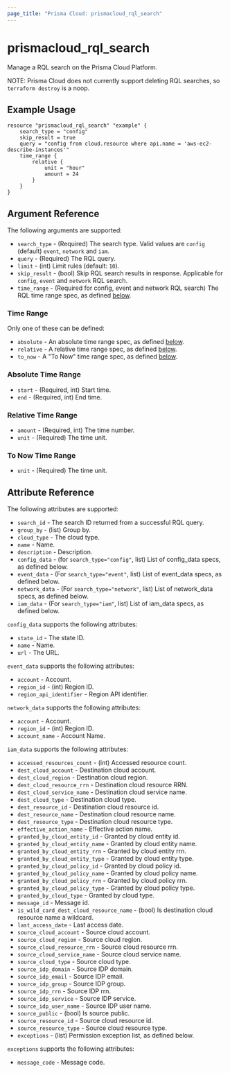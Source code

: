```yaml
---
page_title: "Prisma Cloud: prismacloud_rql_search"
---
```


# prismacloud_rql_search

Manage a RQL search on the Prisma Cloud Platform.

NOTE:  Prisma Cloud does not currently support deleting RQL searches, so
`terraform destroy` is a noop.

## Example Usage

```hcl
resource "prismacloud_rql_search" "example" {
    search_type = "config"
    skip_result = true
    query = "config from cloud.resource where api.name = 'aws-ec2-describe-instances'"
    time_range {
        relative {
            unit = "hour"
            amount = 24
        }
    }
}
```

## Argument Reference

The following arguments are supported:

* `search_type` - (Required) The search type. Valid values are `config`
  (default) `event`, `network` and `iam`.
* `query` - (Required) The RQL query.
* `limit` - (int) Limit rules (default: `10`).
* `skip_result` - (bool) Skip RQL search results in response. Applicable for `config`, `event` and `network` RQL search.
* `time_range` - (Required for config, event and network RQL search) The RQL time range spec, as defined [below](#time-range).

### Time Range

Only one of these can be defined:

* `absolute` - An absolute time range spec, as defined [below](#absolute-time-range).
* `relative` - A relative time range spec, as defined [below](#relative-time-range).
* `to_now` - A "To Now" time range spec, as defined [below](#to-now-time-range).

### Absolute Time Range

* `start` - (Required, int) Start time.
* `end` - (Required, int) End time.

### Relative Time Range

* `amount` - (Required, int) The time number.
* `unit` - (Required) The time unit.

### To Now Time Range

* `unit` - (Required) The time unit.

## Attribute Reference

The following attributes are supported:

* `search_id` - The search ID returned from a successful RQL query.
* `group_by` - (list) Group by.
* `cloud_type` - The cloud type.
* `name` - Name.
* `description` - Description.
* `config_data` - (for `search_type="config"`, list) List of config_data specs, as defined below.
* `event_data` - (For `search_type="event"`, list) List of event_data specs, as defined below.
* `network_data` - (For `search_type="network"`, list) List of network_data specs, as defined below.
* `iam_data` - (For `search_type="iam"`, list) List of iam_data specs, as defined below.

`config_data` supports the following attributes:

* `state_id` - The state ID.
* `name` - Name.
* `url` - The URL.

`event_data` supports the following attributes:

* `account` - Account.
* `region_id` - (int) Region ID.
* `region_api_identifier` - Region API identifier.

`network_data` supports the following attributes:

* `account` - Account.
* `region_id` - (int) Region ID.
* `account_name` - Account Name.

`iam_data` supports the following attributes:

* `accessed_resources_count` - (int) Accessed resource count.
* `dest_cloud_account` - Destination cloud account.
* `dest_cloud_region` - Destination cloud region.
* `dest_cloud_resource_rrn` - Destination cloud resource RRN.
* `dest_cloud_service_name` - Destination cloud service name.
* `dest_cloud_type` - Destination cloud type.
* `dest_resource_id` - Destination cloud resource id.
* `dest_resource_name` - Destination cloud resource name.
* `dest_resource_type` - Destination cloud resource type.
* `effective_action_name` - Effective action name.
* `granted_by_cloud_entity_id` - Granted by cloud entity id.
* `granted_by_cloud_entity_name` - Granted by cloud entity name.
* `granted_by_cloud_entity_rrn` - Granted by cloud entity rrn.
* `granted_by_cloud_entity_type` - Granted by cloud entity type.
* `granted_by_cloud_policy_id` - Granted by cloud policy id.
* `granted_by_cloud_policy_name` - Granted by cloud policy name.
* `granted_by_cloud_policy_rrn` - Granted by cloud policy rrn.
* `granted_by_cloud_policy_type` - Granted by cloud policy type.
* `granted_by_cloud_type` - Granted by cloud type.
* `message_id` - Message id.
* `is_wild_card_dest_cloud_resource_name` - (bool) Is destination cloud resource name a wildcard.
* `last_access_date` - Last access date.
* `source_cloud_account` - Source cloud account.
* `source_cloud_region` - Source cloud region.
* `source_cloud_resource_rrn` - Source cloud resource rrn.
* `source_cloud_service_name` - Source cloud service name.
* `source_cloud_type` - Source cloud type.
* `source_idp_domain` - Source IDP domain.
* `source_idp_email` - Source IDP email.
* `source_idp_group` - Source IDP group.
* `source_idp_rrn` - Source IDP rrn.
* `source_idp_service` - Source IDP service.
* `source_idp_user_name` - Source IDP user name.
* `source_public` - (bool) Is source public.
* `source_resource_id` - Source cloud resource id.
* `source_resource_type` - Source cloud resource type.
* `exceptions` - (list) Permission exception list, as defined below.

`exceptions` supports the following attributes:

* `message_code` - Message code.